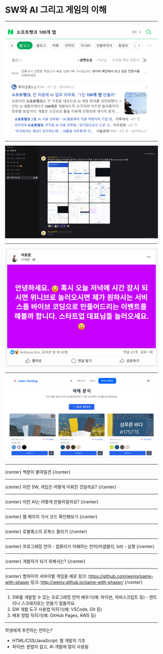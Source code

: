 # SW와 AI 그리고 게임의 이해

---

![소프트뱅크](images/softbank.png)

---

![위니브 아이디어](images/weniv_idea.jpg)

---

![SNS](images/sns2.png)

---

![컬러랩](images/colorlab.png)

---

{center}
백문이 불여일견
{/center}

---

{center}
이런 SW, 게임은 어떻게 이뤄진 것일까요?
{/center}

---

{center}
이런 AI는 어떻게 만들어질까요?
{/center}

---

{center}
웹 페이지 가서 코드 확인해보기
{/center}

---

{center}
로블록스의 로복스 올리기
{/center}

---

{center}
프로그래밍 언어 - 컴퓨터가 이해하는 언어(어셈블리, bit) - 실행
{/center}

---

{center}
개발자가 되기 위해서는?
{/center}

---

{center}
벰파이어 서바이벌 게임을 예로
링크: https://github.com/weniv/game-with-phaser
링크: http://weniv.github.io/game-with-phaser/
{/center}

---

1. SW를 개발할 수 있는 프로그래밍 언어 배우기(예: 파이썬, 자바스크립트 등) - 엔트리나 스크래치로는 만들기 힘들어요.
2. SW 개발 도구 사용법 익히기(예: VSCode, Git 등)
3. 배포 방법 익히기(예: GitHub Pages, AWS 등)

---

학생에게 추천하는 언어는?
- HTML/CSS/JavaScript: 웹 개발의 기초
- 파이썬: 문법이 쉽고, AI 개발에 많이 사용됨